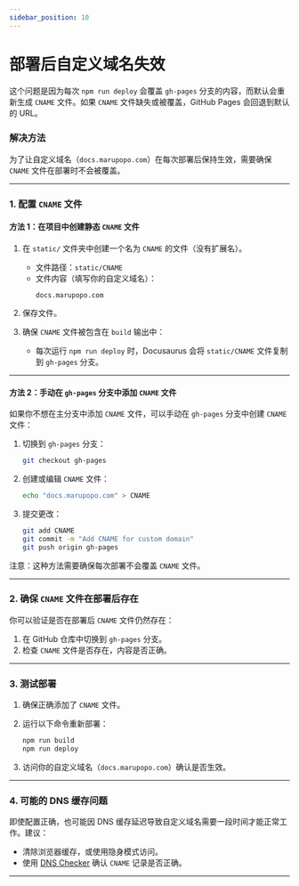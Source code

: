 ```yaml
---
sidebar_position: 10
---
```


# 部署后自定义域名失效

这个问题是因为每次 `npm run deploy` 会覆盖 `gh-pages` 分支的内容，而默认会重新生成 `CNAME` 文件。如果 `CNAME` 文件缺失或被覆盖，GitHub Pages 会回退到默认的 URL。

### **解决方法**
为了让自定义域名（`docs.marupopo.com`）在每次部署后保持生效，需要确保 `CNAME` 文件在部署时不会被覆盖。

---

### **1. 配置 `CNAME` 文件**

#### **方法 1：在项目中创建静态 `CNAME` 文件**

1. 在 `static/` 文件夹中创建一个名为 `CNAME` 的文件（没有扩展名）。
   - 文件路径：`static/CNAME`
   - 文件内容（填写你的自定义域名）：
     ```
     docs.marupopo.com
     ```

2. 保存文件。

3. 确保 `CNAME` 文件被包含在 `build` 输出中：
   - 每次运行 `npm run deploy` 时，Docusaurus 会将 `static/CNAME` 文件复制到 `gh-pages` 分支。

---

#### **方法 2：手动在 `gh-pages` 分支中添加 `CNAME` 文件**

如果你不想在主分支中添加 `CNAME` 文件，可以手动在 `gh-pages` 分支中创建 `CNAME` 文件：
1. 切换到 `gh-pages` 分支：
   ```bash
   git checkout gh-pages
   ```

2. 创建或编辑 `CNAME` 文件：
   ```bash
   echo "docs.marupopo.com" > CNAME
   ```

3. 提交更改：
   ```bash
   git add CNAME
   git commit -m "Add CNAME for custom domain"
   git push origin gh-pages
   ```

注意：这种方法需要确保每次部署不会覆盖 `CNAME` 文件。

---

### **2. 确保 `CNAME` 文件在部署后存在**

你可以验证是否在部署后 `CNAME` 文件仍然存在：
1. 在 GitHub 仓库中切换到 `gh-pages` 分支。
2. 检查 `CNAME` 文件是否存在，内容是否正确。

---

### **3. 测试部署**

1. 确保正确添加了 `CNAME` 文件。
2. 运行以下命令重新部署：
   ```bash
   npm run build
   npm run deploy
   ```

3. 访问你的自定义域名（`docs.marupopo.com`）确认是否生效。

---

### **4. 可能的 DNS 缓存问题**

即使配置正确，也可能因 DNS 缓存延迟导致自定义域名需要一段时间才能正常工作。建议：
- 清除浏览器缓存，或使用隐身模式访问。
- 使用 [DNS Checker](https://dnschecker.org/) 确认 `CNAME` 记录是否正确。

---
